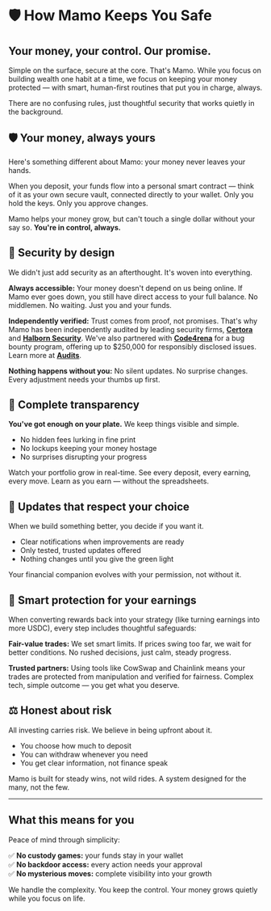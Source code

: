 # 🛡️ How Mamo Keeps You Safe

## **Your money, your control. Our promise.**

Simple on the surface, secure at the core. That's Mamo. While you focus on building wealth one habit at a time, we focus on keeping your money protected — with smart, human-first routines that put you in charge, always.

There are no confusing rules, just thoughtful security that works quietly in the background.

## 🛡️ Your money, always yours

Here's something different about Mamo: your money never leaves your hands.

When you deposit, your funds flow into a personal smart contract — think of it as your own secure vault, connected directly to your wallet. Only you hold the keys. Only you approve changes.

Mamo helps your money grow, but can't touch a single dollar without your say so. **You're in control, always.**

## 🔐 Security by design

We didn't just add security as an afterthought. It's woven into everything.

**Always accessible:** Your money doesn't depend on us being online. If Mamo ever goes down, you still have direct access to your full balance. No middlemen. No waiting. Just you and your funds.

**Independently verified:** Trust comes from proof, not promises. That's why Mamo has been independently audited by leading security firms, [**Certora**](https://www.certora.com/) and [**Halborn Security**](https://www.halborn.com/). We've also partnered with [**Code4rena**](https://code4rena.com/) for a bug bounty program, offering up to $250,000 for responsibly disclosed issues. Learn more at [**Audits**](broken-reference).

**Nothing happens without you:** No silent updates. No surprise changes. Every adjustment needs your thumbs up first.

## 👀 Complete transparency

**You've got enough on your plate.** We keep things visible and simple.

* No hidden fees lurking in fine print
* No lockups keeping your money hostage
* No surprises disrupting your progress

Watch your portfolio grow in real-time. See every deposit, every earning, every move. Learn as you earn — without the spreadsheets.

## 🔄 Updates that respect your choice

When we build something better, you decide if you want it.

* Clear notifications when improvements are ready
* Only tested, trusted updates offered
* Nothing changes until you give the green light

Your financial companion evolves with your permission, not without it.

## 🔄 Smart protection for your earnings

When converting rewards back into your strategy (like turning earnings into more USDC), every step includes thoughtful safeguards:

**Fair-value trades:** We set smart limits. If prices swing too far, we wait for better conditions. No rushed decisions, just calm, steady progress.

**Trusted partners:** Using tools like CowSwap and Chainlink means your trades are protected from manipulation and verified for fairness. Complex tech, simple outcome — you get what you deserve.

## ⚖️ Honest about risk

All investing carries risk. We believe in being upfront about it.

* You choose how much to deposit
* You can withdraw whenever you need
* You get clear information, not finance speak

Mamo is built for steady wins, not wild rides. A system designed for the many, not the few.

***

## What this means for you

Peace of mind through simplicity:

✅ **No custody games:** your funds stay in your wallet\
✅ **No backdoor access:** every action needs your approval\
✅ **No mysterious moves:** complete visibility into your growth

We handle the complexity. You keep the control. Your money grows quietly while you focus on life.
